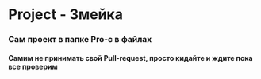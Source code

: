 # Project - Змейка
### Сам проект в папке Pro-c в файлах
#### Самим не принимать свой Pull-request, просто кидайте и ждите пока все проверим
